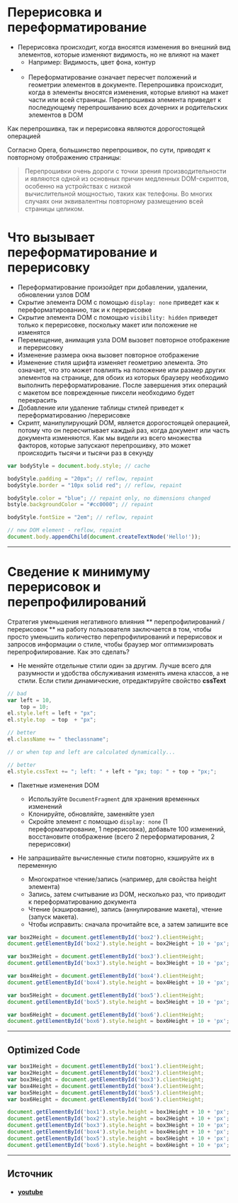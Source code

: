 
# Перерисовка и переформатирование

- Перерисовка происходит, когда вносятся изменения во внешний вид элементов, которые изменяют видимость, но не влияют на макет
    - Например: Видимость, цвет фона, контур
- - Переформатирование означает пересчет положений и геометрии элементов в документе. Перепрошивка происходит, когда в элементы вносятся изменения, которые влияют на макет части или всей страницы. Перепрошивка элемента приведет к последующему перепрошиванию всех дочерних и родительских элементов в DOM

Как перепрошивка, так и перерисовка являются дорогостоящей операцией

Согласно Opera, большинство перепрошивок, по сути, приводят к повторному отображению страницы:

> Перепрошивки очень дороги с точки зрения производительности и являются одной из основных причин медленных DOM-скриптов, особенно на устройствах с низкой  
> вычислительной мощностью, таких как телефоны. Во многих случаях они эквивалентны повторному размещению всей страницы целиком.

# Что вызывает переформатирование и перерисовку

- Переформатирование произойдет при добавлении, удалении, обновлении узлов DOM
- Скрытие элемента DOM с помощью `display: none` приведет как к переформатированию, так и к перерисовке
- Скрытие элемента DOM с помощью `visibility: hidden` приведет только к перерисовке, поскольку макет или положение не изменятся
- Перемещение, анимация узла DOM вызовет повторное отображение и перерисовку
- Изменение размера окна вызовет повторное отображение
- Изменение стиля шрифта изменяет геометрию элемента. Это означает, что это может повлиять на положение или размер других элементов на странице, для обоих из которых браузеру необходимо выполнить переформатирование. После завершения этих операций с макетом все поврежденные пиксели необходимо будет перекрасить
- Добавление или удаление таблицы стилей приведет к переформатированию /перерисовке
- Скрипт, манипулирующий DOM, является дорогостоящей операцией, потому что он пересчитывает каждый раз, когда документ или часть документа изменяются. Как мы видели из всего множества факторов, которые запускают перепрошивку, это может происходить тысячи и тысячи раз в секунду

```js
var bodyStyle = document.body.style; // cache

bodyStyle.padding = "20px"; // reflow, repaint
bodyStyle.border = "10px solid red"; // reflow, repaint

bodyStyle.color = "blue"; // repaint only, no dimensions changed
bstyle.backgroundColor = "#cc0000"; // repaint

bodyStyle.fontSize = "2em"; // reflow, repaint

// new DOM element - reflow, repaint
document.body.appendChild(document.createTextNode('Hello!'));
```

---

# Сведение к минимуму перерисовок и перепрофилирований

Стратегия уменьшения негативного влияния ** перепрофилирований /перерисовок ** на работу пользователя заключается в том, чтобы просто уменьшить количество перепрофилирований и перерисовок и запросов информации о стиле, чтобы браузер мог оптимизировать перепрофилирование. Как это сделать?

- Не меняйте отдельные стили один за другим. Лучше всего для разумности и удобства обслуживания изменять имена классов, а не стили. Если стили динамические, отредактируйте свойство **cssText**

```js
// bad
var left = 10,
    top = 10;
el.style.left = left + "px";
el.style.top  = top  + "px";

// better 
el.className += " theclassname";

// or when top and left are calculated dynamically...

// better
el.style.cssText += "; left: " + left + "px; top: " + top + "px;";
```

- Пакетные изменения DOM
    
    - Используйте `DocumentFragment` для хранения временных изменений
    - Клонируйте, обновляйте, заменяйте узел
    - Скройте элемент с помощью `display: none` (1 переформатирование, 1 перерисовка), добавьте 100 изменений, восстановите отображение (всего 2 переформатирования, 2 перерисовки)
- Не запрашивайте вычисленные стили повторно, кэшируйте их в переменную
    
    - Многократное чтение/запись (например, для свойства height элемента)
    - Запись, затем считывание из DOM, несколько раз, что приводит к переформатированию документа
    - Чтение (кэширование), запись (аннулирование макета), чтение (запуск макета).
    - Чтобы исправить: сначала прочитайте все, а затем запишите все

```js
var box2Height = document.getElementById('box2').clientHeight;
document.getElementById('box2').style.height = box2Height + 10 + 'px';

var box3Height = document.getElementById('box3').clientHeight;
document.getElementById('box3').style.height = box3Height + 10 + 'px';

var box4Height = document.getElementById('box4').clientHeight;
document.getElementById('box4').style.height = box4Height + 10 + 'px';

var box5Height = document.getElementById('box5').clientHeight;
document.getElementById('box5').style.height = box5Height + 10 + 'px';

var box6Height = document.getElementById('box6').clientHeight;
document.getElementById('box6').style.height = box6Height + 10 + 'px';
```

---

## Optimized Code

```js
var box1Height = document.getElementById('box1').clientHeight;
var box2Height = document.getElementById('box2').clientHeight;
var box3Height = document.getElementById('box3').clientHeight;
var box4Height = document.getElementById('box4').clientHeight;
var box5Height = document.getElementById('box5').clientHeight;
var box6Height = document.getElementById('box6').clientHeight;

document.getElementById('box1').style.height = box1Height + 10 + 'px';
document.getElementById('box2').style.height = box2Height + 10 + 'px';
document.getElementById('box3').style.height = box3Height + 10 + 'px';
document.getElementById('box4').style.height = box4Height + 10 + 'px';
document.getElementById('box5').style.height = box5Height + 10 + 'px';
document.getElementById('box6').style.height = box6Height + 10 + 'px';
```

---

## Источник
- #### [youtube](https://www.youtube.com/watch?v=QDQSj4__v_8&t=287s)